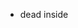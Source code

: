 <!--- 👋 Hi, I currently work under the name of @DuckDon'tGo
- 👀 I’m interested in Game Development, Cyber Security.
- 🌱 I’m currently learning Lua, improving my Java, Back-end Web Development, how to deal with life.
- 💞️ I’m looking to collaborate on a much much more experienced programmers than me and learn real world techniques.
- ✨ I'm still lacking of programming skills, but I'm willing to participate and learn!

- 😸 I love cats, my cats, and other not rich-looking cats
<!--- 📫 How to reach me ...

- making trash games --->
- dead inside
